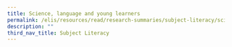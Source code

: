```yaml
---
title: Science, language and young learners
permalink: /elis/resources/read/research-summaries/subject-literacy/science-language-and-young-learners/
description: ""
third_nav_title: Subject Literacy
---
```


